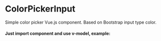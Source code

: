 # ColorPickerInput
Simple color picker Vue.js component. Based on Bootstrap input type color.

#### Just import component and use v-model, example:


<template>
  <div>
    <div class="col-md-3">
       <ColorPickerInput v-model="color" lebel-name="Test Color"/>
    </div>
 </div>
</template>

<script>
import ColorPickerInput from './ColorPickerInput';

export default {
  name: "TestColorPicker",
  components: {
    ColorPickerInput,
  },
data() {
  return {
    color: '#4D53B3'
   }
  }
}


#### Props to customize, you can rewrite it by use this properties:

// prop="default" //
  
label-name="Color" // String;

label-class="mb-2" // By default got bootstrap class "mb-2" - String;

style-picker-position="left: 5px" // If you want color picker to be on the right of the input just change it to "right: 5px";

style-padding-picker="padding-left: 35px;" // If you want color picker to be on the right change it to "padding-right: 35px";

main-class="form-group" // Main div class

input-class="form-control" // Input class
